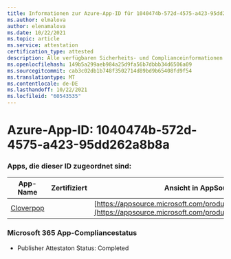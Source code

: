 ```yaml
---
title: Informationen zur Azure-App-ID für 1040474b-572d-4575-a423-95dd262a8b8a
ms.author: elmalova
author: elenamalova
ms.date: 10/22/2021
ms.topic: article
ms.service: attestation
certification_type: attested
description: Alle verfügbaren Sicherheits- und Complianceinformationen für 1040474b-572d-4575-a423-95dd262a8b8a.
ms.openlocfilehash: 149b5a299aeb984a25d9fa56b7dbbb34d6506a09
ms.sourcegitcommit: cab3c02db1b748f3502714d89bd9b65408fd9f54
ms.translationtype: MT
ms.contentlocale: de-DE
ms.lasthandoff: 10/22/2021
ms.locfileid: "60543535"
---
```

# <a name="azure-app-id-1040474b-572d-4575-a423-95dd262a8b8a"></a>Azure-App-ID: 1040474b-572d-4575-a423-95dd262a8b8a


### <a name="apps-associated-with-this-id"></a>Apps, die dieser ID zugeordnet sind:
| **App-Name** | **Zertifiziert** | **Ansicht in AppSource** |
|--------------|---------------|-----------------------|
| [Cloverpop](https://docs.microsoft.com/microsoft-365-app-certification/forward/WA200001803) |  | [https://appsource.microsoft.com/product/office/WA200001803](https://appsource.microsoft.com/product/office/WA200001803) |

### <a name="microsoft-365-app-compliance-status"></a>Microsoft 365 App-Compliancestatus
- Publisher Attestaton Status: Completed
